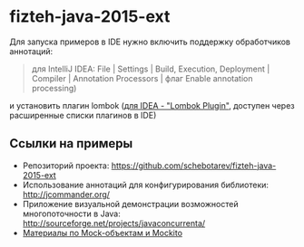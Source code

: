 # fizteh-java-2015-ext

Для запуска примеров в IDE нужно включить поддержку обработчиков аннотаций:
> для IntelliJ IDEA: File | Settings | Build, Execution, Deployment | Compiler | Annotation Processors |
 флаг Enable annotation processing)

и установить плагин lombok ([для IDEA - "Lombok Plugin"](https://github.com/mplushnikov/lombok-intellij-plugin), доступен через расширенные списки плагинов в IDE)

## Ссылки на примеры
* Репозиторий проекта: https://github.com/schebotarev/fizteh-java-2015-ext
* Использование аннотаций для конфигурирования библиотеки: http://jcommander.org/
* Приложение визуальной демонстрации возможностей многопоточности в Java:
 http://sourceforge.net/projects/javaconcurrenta/
* [Материалы по Mock-объектам и Mockito](docs/mock-objects.md)
